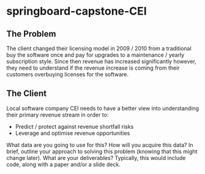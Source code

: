 # springboard-capstone-CEI

## The Problem

The client changed their licensing model in 2009 / 2010 from a traditional buy the software once and pay for upgrades to a maintenance / yearly subscription style. Since then revenue has increased significantly however, they need to understand if the revenue increase is coming from their customers overbuying licenses for the software.

## The Client

Local software company CEI needs to have a better view into understanding their primary revenue stream in order to:
* Predict / protect against revenue shortfall risks
* Leverage and optimise revenue opportunities

What data are you going to use for this? How will you acquire this data?
In brief, outline your approach to solving this problem (knowing that this might change later).
What are your deliverables? Typically, this would include code, along with a paper and/or a slide deck.
